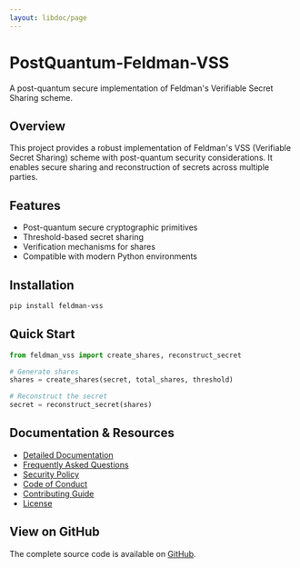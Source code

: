 ```yaml
---
layout: libdoc/page
---
```


# PostQuantum-Feldman-VSS

A post-quantum secure implementation of Feldman's Verifiable Secret Sharing scheme.

## Overview

This project provides a robust implementation of Feldman's VSS (Verifiable Secret Sharing) scheme with post-quantum security considerations. It enables secure sharing and reconstruction of secrets across multiple parties.

## Features

- Post-quantum secure cryptographic primitives
- Threshold-based secret sharing
- Verification mechanisms for shares
- Compatible with modern Python environments

## Installation

```bash
pip install feldman-vss
```

## Quick Start

```python
from feldman_vss import create_shares, reconstruct_secret

# Generate shares
shares = create_shares(secret, total_shares, threshold)

# Reconstruct the secret
secret = reconstruct_secret(shares)
```

## Documentation & Resources

- [Detailed Documentation](/docs/DOCUMENTATION)
- [Frequently Asked Questions](/docs/FAQ)
- [Security Policy](/SECURITY)
- [Code of Conduct](/CODE_OF_CONDUCT)
- [Contributing Guide](/CONTRIBUTING)
- [License](/LICENSE)

## View on GitHub

The complete source code is available on [GitHub](https://github.com/DavidOsipov/PostQuantum-Feldman-VSS).